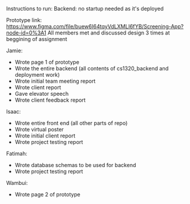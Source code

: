 Instructions to run:
Backend: no startup needed as it's deployed

Prototype link: https://www.figma.com/file/buew6I64tqyVdLXMLI6fYB/Screening-App?node-id=0%3A1
All members met and discussed design 3 times at beggining of assignment


Jamie:
* Wrote page 1 of prototype
* Wrote the entire backend (all contents of cs1320_backend and deployment work)
* Wrote initial team meeting report
* Wrote client report
* Gave elevator speech 
* Wrote client feedback report

Isaac:
* Wrote entire front end (all other parts of repo)
* Wrote virtual poster
* Wrote initial client report
* Wrote project testing report


Fatimah:
* Wrote database schemas to be used for backend
* Wrote project testing report

Wambui:
* Wrote page 2 of prototype

